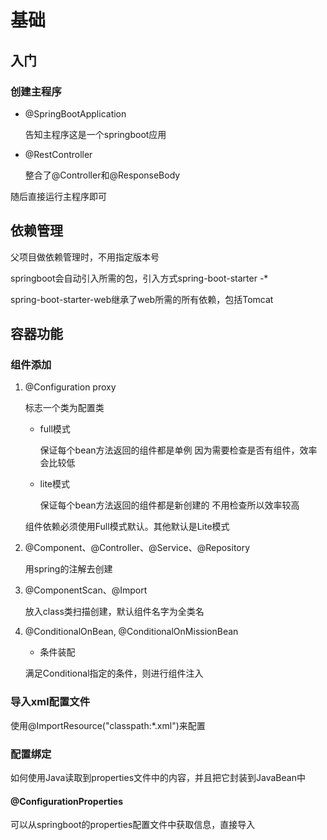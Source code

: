 # 基础

## 入门

### 创建主程序

* @SpringBootApplication

  告知主程序这是一个springboot应用

* @RestController

  整合了@Controller和@ResponseBody

随后直接运行主程序即可

## 依赖管理

父项目做依赖管理时，不用指定版本号

springboot会自动引入所需的包，引入方式spring-boot-starter
-*

spring-boot-starter-web继承了web所需的所有依赖，包括Tomcat

## 容器功能
### 组件添加
1. @Configuration proxy
   
    标志一个类为配置类

    * full模式
      
        保证每个bean方法返回的组件都是单例
      因为需要检查是否有组件，效率会比较低
      
    * lite模式 
      
        保证每个bean方法返回的组件都是新创建的 
        不用检查所以效率较高
    
    组件依赖必须使用Full模式默认。其他默认是Lite模式

2. @Component、@Controller、@Service、@Repository

    用spring的注解去创建

3. @ComponentScan、@Import

    放入class类扫描创建，默认组件名字为全类名

4. @ConditionalOnBean, @ConditionalOnMissionBean

   * 条件装配

   满足Conditional指定的条件，则进行组件注入

### 导入xml配置文件

使用@ImportResource("classpath:*.xml")来配置

### 配置绑定
如何使用Java读取到properties文件中的内容，并且把它封装到JavaBean中

#### @ConfigurationProperties
可以从springboot的properties配置文件中获取信息，直接导入







